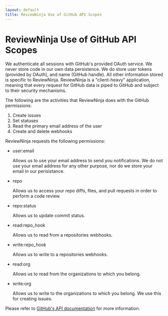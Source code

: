```yaml
---
layout: default
title: ReviewNinja Use of GitHub API Scopes
---
```

<h1 id="github-api-scope">
ReviewNinja Use of GitHub API Scopes
</h1>

We authenticate all sessions with GitHub's provided OAuth service.  We never store code in our own data persistence.  We do store user tokens (provided by OAuth), and name (GitHub handle).  All other information stored is specific to ReviewNinja.  ReviewNinja is a "client-heavy" application, meaning that every request for GitHub data is piped to GitHub and subject to their security mechanisms.

The following are the activities that ReviewNinja does with the GitHub permissions:

  1. Create issues
  2. Set statuses
  3. Read the primary email address of the user
  4. Create and delete webhooks

ReviewNinja requests the following permissions:  

 * user:email

	Allows us to use your email address to send you notifications. We do not use your email address for any other purpose, nor do we store your email in our perisistance.

 * repo

 	Allows us to access your repo diffs, files, and pull requests in order to perform a code review.

 * repo:status

 	Allows us to update commit status.

 * read:repo_hook

 	Allows us to read from a repositories webhooks.

 * write:repo_hook

 	Allows us to write to a repositories webhooks.

 * read:org

 	Allows us to read from the organizations to which you belong.

 * write:org

 	Allows us to write to the organizations to which you belong. We use this for creating issues.

Please refer to [GitHub's API documentation](https://developer.github.com/v3/oauth/#scopes) for more information.

